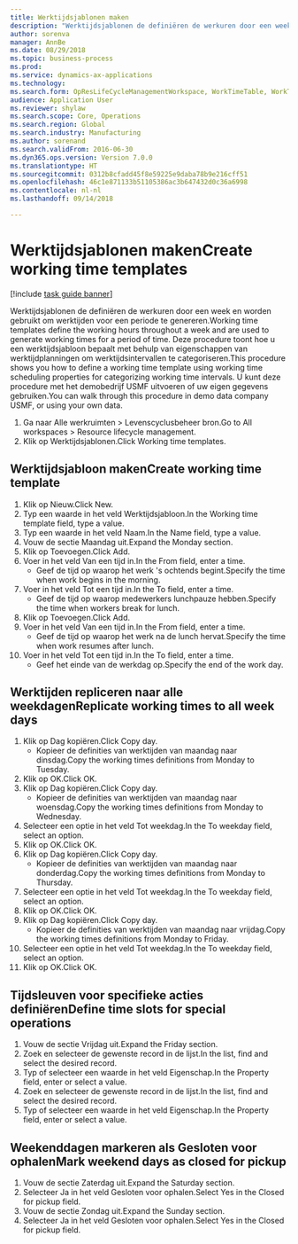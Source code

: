 ```yaml
--- 
title: Werktijdsjablonen maken
description: "Werktijdsjablonen de definiëren de werkuren door een week en worden gebruikt om werktijden voor een periode te genereren."
author: sorenva
manager: AnnBe
ms.date: 08/29/2018
ms.topic: business-process
ms.prod: 
ms.service: dynamics-ax-applications
ms.technology: 
ms.search.form: OpResLifeCycleManagementWorkspace, WorkTimeTable, WorkTimeCopyDayDialog
audience: Application User
ms.reviewer: shylaw
ms.search.scope: Core, Operations
ms.search.region: Global
ms.search.industry: Manufacturing
ms.author: sorenand
ms.search.validFrom: 2016-06-30
ms.dyn365.ops.version: Version 7.0.0
ms.translationtype: HT
ms.sourcegitcommit: 0312b8cfadd45f8e59225e9daba78b9e216cff51
ms.openlocfilehash: 46c1e871133b51105386ac3b647432d0c36a6998
ms.contentlocale: nl-nl
ms.lasthandoff: 09/14/2018

---
```

# <a name="create-working-time-templates"></a><span data-ttu-id="38079-103">Werktijdsjablonen maken</span><span class="sxs-lookup"><span data-stu-id="38079-103">Create working time templates</span></span>

[!include [task guide banner](../../includes/task-guide-banner.md)]

<span data-ttu-id="38079-104">Werktijdsjablonen de definiëren de werkuren door een week en worden gebruikt om werktijden voor een periode te genereren.</span><span class="sxs-lookup"><span data-stu-id="38079-104">Working time templates define the working hours throughout a week and are used to generate working times for a period of time.</span></span> <span data-ttu-id="38079-105">Deze procedure toont hoe u een werktijdsjabloon bepaalt met behulp van eigenschappen van werktijdplanningen om werktijdsintervallen te categoriseren.</span><span class="sxs-lookup"><span data-stu-id="38079-105">This procedure shows you how to define a working time template using working time scheduling properties for categorizing working time intervals.</span></span> <span data-ttu-id="38079-106">U kunt deze procedure met het demobedrijf USMF uitvoeren of uw eigen gegevens gebruiken.</span><span class="sxs-lookup"><span data-stu-id="38079-106">You can walk through this procedure in demo data company USMF, or using your own data.</span></span>

1. <span data-ttu-id="38079-107">Ga naar Alle werkruimten > Levenscyclusbeheer bron.</span><span class="sxs-lookup"><span data-stu-id="38079-107">Go to All workspaces > Resource lifecycle management.</span></span>
2. <span data-ttu-id="38079-108">Klik op Werktijdsjablonen.</span><span class="sxs-lookup"><span data-stu-id="38079-108">Click Working time templates.</span></span>

## <a name="create-working-time-template"></a><span data-ttu-id="38079-109">Werktijdsjabloon maken</span><span class="sxs-lookup"><span data-stu-id="38079-109">Create working time template</span></span>
1. <span data-ttu-id="38079-110">Klik op Nieuw.</span><span class="sxs-lookup"><span data-stu-id="38079-110">Click New.</span></span>
2. <span data-ttu-id="38079-111">Typ een waarde in het veld Werktijdsjabloon.</span><span class="sxs-lookup"><span data-stu-id="38079-111">In the Working time template field, type a value.</span></span>
3. <span data-ttu-id="38079-112">Typ een waarde in het veld Naam.</span><span class="sxs-lookup"><span data-stu-id="38079-112">In the Name field, type a value.</span></span>
4. <span data-ttu-id="38079-113">Vouw de sectie Maandag uit.</span><span class="sxs-lookup"><span data-stu-id="38079-113">Expand the Monday section.</span></span>
5. <span data-ttu-id="38079-114">Klik op Toevoegen.</span><span class="sxs-lookup"><span data-stu-id="38079-114">Click Add.</span></span>
6. <span data-ttu-id="38079-115">Voer in het veld Van een tijd in.</span><span class="sxs-lookup"><span data-stu-id="38079-115">In the From field, enter a time.</span></span>
    * <span data-ttu-id="38079-116">Geef de tijd op waarop het werk 's ochtends begint.</span><span class="sxs-lookup"><span data-stu-id="38079-116">Specify the time when work begins in the morning.</span></span>  
7. <span data-ttu-id="38079-117">Voer in het veld Tot een tijd in.</span><span class="sxs-lookup"><span data-stu-id="38079-117">In the To field, enter a time.</span></span>
    * <span data-ttu-id="38079-118">Geef de tijd op waarop medewerkers lunchpauze hebben.</span><span class="sxs-lookup"><span data-stu-id="38079-118">Specify the time when workers break for lunch.</span></span>  
8. <span data-ttu-id="38079-119">Klik op Toevoegen.</span><span class="sxs-lookup"><span data-stu-id="38079-119">Click Add.</span></span>
9. <span data-ttu-id="38079-120">Voer in het veld Van een tijd in.</span><span class="sxs-lookup"><span data-stu-id="38079-120">In the From field, enter a time.</span></span>
    * <span data-ttu-id="38079-121">Geef de tijd op waarop het werk na de lunch hervat.</span><span class="sxs-lookup"><span data-stu-id="38079-121">Specify the time when work resumes after lunch.</span></span>  
10. <span data-ttu-id="38079-122">Voer in het veld Tot een tijd in.</span><span class="sxs-lookup"><span data-stu-id="38079-122">In the To field, enter a time.</span></span>
    * <span data-ttu-id="38079-123">Geef het einde van de werkdag op.</span><span class="sxs-lookup"><span data-stu-id="38079-123">Specify the end of the work day.</span></span>  

## <a name="replicate-working-times-to-all-week-days"></a><span data-ttu-id="38079-124">Werktijden repliceren naar alle weekdagen</span><span class="sxs-lookup"><span data-stu-id="38079-124">Replicate working times to all week days</span></span>
1. <span data-ttu-id="38079-125">Klik op Dag kopiëren.</span><span class="sxs-lookup"><span data-stu-id="38079-125">Click Copy day.</span></span>
    * <span data-ttu-id="38079-126">Kopieer de definities van werktijden van maandag naar dinsdag.</span><span class="sxs-lookup"><span data-stu-id="38079-126">Copy the working times definitions from Monday to Tuesday.</span></span>  
2. <span data-ttu-id="38079-127">Klik op OK.</span><span class="sxs-lookup"><span data-stu-id="38079-127">Click OK.</span></span>
3. <span data-ttu-id="38079-128">Klik op Dag kopiëren.</span><span class="sxs-lookup"><span data-stu-id="38079-128">Click Copy day.</span></span>
    * <span data-ttu-id="38079-129">Kopieer de definities van werktijden van maandag naar woensdag.</span><span class="sxs-lookup"><span data-stu-id="38079-129">Copy the working times definitions from Monday to Wednesday.</span></span>  
4. <span data-ttu-id="38079-130">Selecteer een optie in het veld Tot weekdag.</span><span class="sxs-lookup"><span data-stu-id="38079-130">In the To weekday field, select an option.</span></span>
5. <span data-ttu-id="38079-131">Klik op OK.</span><span class="sxs-lookup"><span data-stu-id="38079-131">Click OK.</span></span>
6. <span data-ttu-id="38079-132">Klik op Dag kopiëren.</span><span class="sxs-lookup"><span data-stu-id="38079-132">Click Copy day.</span></span>
    * <span data-ttu-id="38079-133">Kopieer de definities van werktijden van maandag naar donderdag.</span><span class="sxs-lookup"><span data-stu-id="38079-133">Copy the working times definitions from Monday to Thursday.</span></span>  
7. <span data-ttu-id="38079-134">Selecteer een optie in het veld Tot weekdag.</span><span class="sxs-lookup"><span data-stu-id="38079-134">In the To weekday field, select an option.</span></span>
8. <span data-ttu-id="38079-135">Klik op OK.</span><span class="sxs-lookup"><span data-stu-id="38079-135">Click OK.</span></span>
9. <span data-ttu-id="38079-136">Klik op Dag kopiëren.</span><span class="sxs-lookup"><span data-stu-id="38079-136">Click Copy day.</span></span>
    * <span data-ttu-id="38079-137">Kopieer de definities van werktijden van maandag naar vrijdag.</span><span class="sxs-lookup"><span data-stu-id="38079-137">Copy the working times definitions from Monday to Friday.</span></span>  
10. <span data-ttu-id="38079-138">Selecteer een optie in het veld Tot weekdag.</span><span class="sxs-lookup"><span data-stu-id="38079-138">In the To weekday field, select an option.</span></span>
11. <span data-ttu-id="38079-139">Klik op OK.</span><span class="sxs-lookup"><span data-stu-id="38079-139">Click OK.</span></span>

## <a name="define-time-slots-for-special-operations"></a><span data-ttu-id="38079-140">Tijdsleuven voor specifieke acties definiëren</span><span class="sxs-lookup"><span data-stu-id="38079-140">Define time slots for special operations</span></span>
1. <span data-ttu-id="38079-141">Vouw de sectie Vrijdag uit.</span><span class="sxs-lookup"><span data-stu-id="38079-141">Expand the Friday section.</span></span>
2. <span data-ttu-id="38079-142">Zoek en selecteer de gewenste record in de lijst.</span><span class="sxs-lookup"><span data-stu-id="38079-142">In the list, find and select the desired record.</span></span>
3. <span data-ttu-id="38079-143">Typ of selecteer een waarde in het veld Eigenschap.</span><span class="sxs-lookup"><span data-stu-id="38079-143">In the Property field, enter or select a value.</span></span>
4. <span data-ttu-id="38079-144">Zoek en selecteer de gewenste record in de lijst.</span><span class="sxs-lookup"><span data-stu-id="38079-144">In the list, find and select the desired record.</span></span>
5. <span data-ttu-id="38079-145">Typ of selecteer een waarde in het veld Eigenschap.</span><span class="sxs-lookup"><span data-stu-id="38079-145">In the Property field, enter or select a value.</span></span>

## <a name="mark-weekend-days-as-closed-for-pickup"></a><span data-ttu-id="38079-146">Weekenddagen markeren als Gesloten voor ophalen</span><span class="sxs-lookup"><span data-stu-id="38079-146">Mark weekend days as closed for pickup</span></span>
1. <span data-ttu-id="38079-147">Vouw de sectie Zaterdag uit.</span><span class="sxs-lookup"><span data-stu-id="38079-147">Expand the Saturday section.</span></span>
2. <span data-ttu-id="38079-148">Selecteer Ja in het veld Gesloten voor ophalen.</span><span class="sxs-lookup"><span data-stu-id="38079-148">Select Yes in the Closed for pickup field.</span></span>
3. <span data-ttu-id="38079-149">Vouw de sectie Zondag uit.</span><span class="sxs-lookup"><span data-stu-id="38079-149">Expand the Sunday section.</span></span>
4. <span data-ttu-id="38079-150">Selecteer Ja in het veld Gesloten voor ophalen.</span><span class="sxs-lookup"><span data-stu-id="38079-150">Select Yes in the Closed for pickup field.</span></span>


